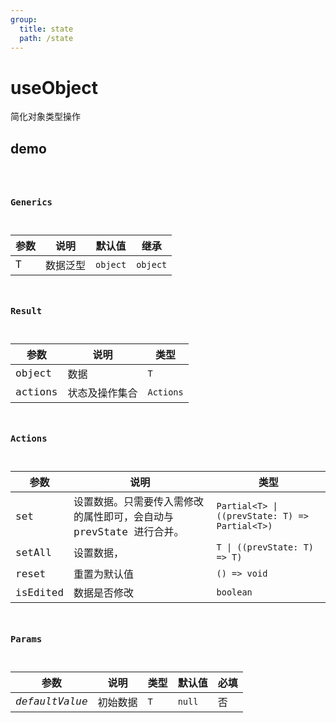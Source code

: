 ```yaml
---
group:
  title: state
  path: /state
---
```


# useObject

简化对象类型操作

## demo

<code src="./Demo/index.tsx"/>

### Generics

| 参数 | 说明     | 默认值   | 继承     |
| ---- | -------- | -------- | -------- |
| T    | 数据泛型 | `object` | `object` |

### Result

| **参数** | **说明**       | **类型**  |
| -------- | -------------- | --------- |
| object   | 数据           | `T`       |
| actions  | 状态及操作集合 | `Actions` |

### Actions

| **参数** | **说明**                                                            | **类型**                                       |
| -------- | ------------------------------------------------------------------- | ---------------------------------------------- |
| set      | 设置数据。只需要传入需修改的属性即可，会自动与 prevState 进行合并。 | `Partial<T> \| ((prevState: T) => Partial<T>)` |
| setAll   | 设置数据，                                                          | `T \| ((prevState: T) => T)`                   |
| reset    | 重置为默认值                                                        | `() => void`                                   |
| isEdited | 数据是否修改                                                        | `boolean`                                      |

### Params

| 参数           | 说明     | 类型 | 默认值 | 必填 |
| -------------- | -------- | ---- | ------ | ---- |
| _defaultValue_ | 初始数据 | `T`  | `null` | 否   |
